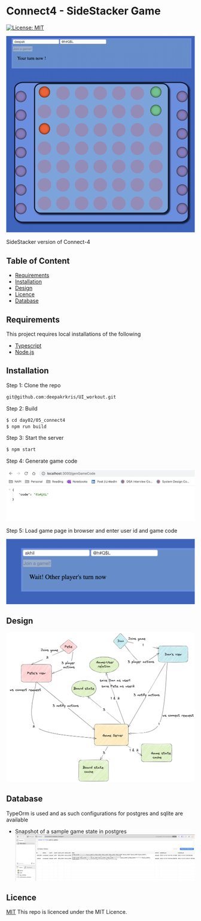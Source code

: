 # Connect4 - SideStacker Game
[![License: MIT](https://img.shields.io/badge/License-MIT-green.svg)](https://opensource.org/licenses/MIT)

![cover](https://github.com/deepakrkris/UI_workout/blob/main/day02/05_connect4/connect4_page.png?raw=true)

SideStacker version of Connect-4

## Table of Content

- [Requirements](#Requirements)
- [Installation](#installation)
- [Design](#Design)
- [Licence](#Licence)
- [Database](#Database)

## Requirements

This project requires local installations of the following

- [Typescript](https://www.typescriptlang.org/download)
- [Node.js](https://nodejs.org)

## Installation

Step 1: Clone the repo

```bash
git@github.com:deepakrkris/UI_workout.git
```

Step 2: Build

```bash
$ cd day02/05_connect4
$ npm run build
```

Step 3: Start the server

```bash
$ npm start
```

Step 4: Generate game code

![generate game code](https://github.com/deepakrkris/UI_workout/blob/main/day02/05_connect4/Generate_game_code.png?raw=true)


Step 5: Load game page in browser and enter user id and game code

![load game page](https://github.com/deepakrkris/UI_workout/blob/main/day02/05_connect4/user_details.png?raw=true)


## Design


![Design](https://github.com/deepakrkris/UI_workout/blob/main/day02/05_connect4/Connect4_components.excalidraw.png?raw=true)


## Database

TypeOrm is used and as such configurations for postgres and sqlite are available

- Snapshot of a sample game state in postgres
![Snapshot of database](https://github.com/deepakrkris/UI_workout/blob/main/day02/05_connect4/connect4_save_to_postgres.png?raw=true)

## Licence
[MIT](/LICENCE)
This repo is licenced under the MIT Licence.
